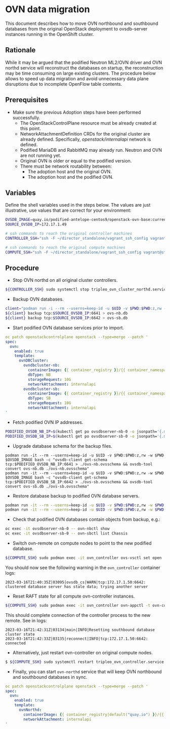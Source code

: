 # OVN data migration

This document describes how to move OVN northbound and southbound databases
from the original OpenStack deployment to ovsdb-server instances running in the
OpenShift cluster.

## Rationale

While it may be argued that the podified Neutron ML2/OVN driver and OVN northd
service will reconstruct the databases on startup, the reconstruction may be
time consuming on large existing clusters. The procedure below allows to speed
up data migration and avoid unnecessary data plane disruptions due to
incomplete OpenFlow table contents.

## Prerequisites

- Make sure the previous Adoption steps have been performed successfully.
  - The OpenStackControlPlane resource must be already created at this point.
  - NetworkAttachmentDefinition CRDs for the original cluster are already
    defined. Specifically, _openstack/internalapi_ network is defined.
  - Podified MariaDB and RabbitMQ may already run. Neutron and OVN are not
    running yet.
  - Original OVN is older or equal to the podified version.
  - There must be network routability between:
    - The adoption host and the original OVN.
    - The adoption host and the podified OVN.

## Variables

Define the shell variables used in the steps below. The values are
just illustrative, use values that are correct for your environment:

```bash
OVSDB_IMAGE=quay.io/podified-antelope-centos9/openstack-ovn-base:current-podified
SOURCE_OVSDB_IP=172.17.1.49

# ssh commands to reach the original controller machines
CONTROLLER_SSH="ssh -F ~/director_standalone/vagrant_ssh_config vagrant@standalone"

# ssh commands to reach the original compute machines
COMPUTE_SSH="ssh -F ~/director_standalone/vagrant_ssh_config vagrant@standalone"
```

## Procedure

- Stop OVN northd on all original cluster controllers.

```bash
${CONTROLLER_SSH} sudo systemctl stop tripleo_ovn_cluster_northd.service
```

- Backup OVN databases.

```bash
client="podman run -i --rm --userns=keep-id -u $UID -v $PWD:$PWD:z,rw -w $PWD $OVSDB_IMAGE ovsdb-client"
${client} backup tcp:$SOURCE_OVSDB_IP:6641 > ovs-nb.db
${client} backup tcp:$SOURCE_OVSDB_IP:6642 > ovs-sb.db
```

- Start podified OVN database services prior to import.

```yaml
oc patch openstackcontrolplane openstack --type=merge --patch '
spec:
  ovn:
    enabled: true
    template:
      ovnDBCluster:
        ovndbcluster-nb:
          containerImage: {{ container_registry }}/{{ container_namespace|default("podified-antelope-centos9") }}/openstack-ovn-nb-db-server:{{ container_tag | default("current-podified") }}
          dbType: NB
          storageRequest: 10G
          networkAttachment: internalapi
        ovndbcluster-sb:
          containerImage: {{ container_registry }}/{{ container_namespace|default("podified-antelope-centos9") }}/openstack-ovn-sb-db-server:{{ container_tag | default("current-podified") }}
          dbType: SB
          storageRequest: 10G
          networkAttachment: internalapi
'
```

- Fetch podified OVN IP addresses.

```bash
PODIFIED_OVSDB_NB_IP=$(kubectl get po ovsdbserver-nb-0 -o jsonpath='{.metadata.annotations.k8s\.v1\.cni\.cncf\.io/network-status}' | jq 'map(. | select(.name=="openstack/internalapi"))[0].ips[0]' | tr -d '"')
PODIFIED_OVSDB_SB_IP=$(kubectl get po ovsdbserver-sb-0 -o jsonpath='{.metadata.annotations.k8s\.v1\.cni\.cncf\.io/network-status}' | jq 'map(. | select(.name=="openstack/internalapi"))[0].ips[0]' | tr -d '"')
```

- Upgrade database schema for the backup files.

```
podman run -it --rm --userns=keep-id -u $UID -v $PWD:$PWD:z,rw -w $PWD $OVSDB_IMAGE bash -c "ovsdb-client get-schema tcp:$PODIFIED_OVSDB_NB_IP:6641 > ./ovs-nb.ovsschema && ovsdb-tool convert ovs-nb.db ./ovs-nb.ovsschema"
podman run -it --rm --userns=keep-id -u $UID -v $PWD:$PWD:z,rw -w $PWD $OVSDB_IMAGE bash -c "ovsdb-client get-schema tcp:$PODIFIED_OVSDB_SB_IP:6642 > ./ovs-sb.ovsschema && ovsdb-tool convert ovs-sb.db ./ovs-sb.ovsschema"
```

- Restore database backup to podified OVN database servers.

```bash
podman run -it --rm --userns=keep-id -u $UID -v $PWD:$PWD:z,rw -w $PWD $OVSDB_IMAGE bash -c "ovsdb-client restore tcp:$PODIFIED_OVSDB_NB_IP:6641 < ovs-nb.db"
podman run -it --rm --userns=keep-id -u $UID -v $PWD:$PWD:z,rw -w $PWD $OVSDB_IMAGE bash -c "ovsdb-client restore tcp:$PODIFIED_OVSDB_SB_IP:6642 < ovs-sb.db"
```

- Check that podified OVN databases contain objects from backup, e.g.:

```bash
oc exec -it ovsdbserver-nb-0 -- ovn-nbctl show
oc exec -it ovsdbserver-sb-0 -- ovn-sbctl list Chassis
```

- Switch ovn-remote on compute nodes to point to the new podified database.

```bash
${COMPUTE_SSH} sudo podman exec -it ovn_controller ovs-vsctl set open . external_ids:ovn-remote=tcp:$PODIFIED_OVSDB_SB_IP:6642
```

You should now see the following warning in the `ovn_controller` container logs:

```
2023-03-16T21:40:35Z|03095|ovsdb_cs|WARN|tcp:172.17.1.50:6642: clustered database server has stale data; trying another server
```

- Reset RAFT state for all compute ovn-controller instances.

```bash
${COMPUTE_SSH} sudo podman exec -it ovn_controller ovn-appctl -t ovn-controller sb-cluster-state-reset
```

This should complete connection of the controller process to the new remote. See in logs:

```
2023-03-16T21:42:31Z|03134|main|INFO|Resetting southbound database cluster state
2023-03-16T21:42:33Z|03135|reconnect|INFO|tcp:172.17.1.50:6642: connected
```

- Alternatively, just restart ovn-controller on original compute nodes.

```bash
$ ${COMPUTE_SSH} sudo systemctl restart tripleo_ovn_controller.service
```

- Finally, you can start `ovn-northd` service that will keep OVN northbound and southbound databases in sync.

```yaml
oc patch openstackcontrolplane openstack --type=merge --patch '
spec:
  ovn:
    enabled: true
    template:
      ovnNorthd:
        containerImage: {{ container_registry|default("quay.io") }}/{{ container_namespace|default("podified-antelope-centos9") }}/ openstack-ovn-northd:{{ container_tag | default("current-podified") }}
        networkAttachment: internalapi
'
```
